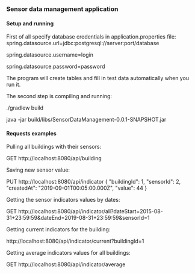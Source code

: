 ### Sensor data management application

#### Setup and running
First of all specify database credentials in application.properties file:
spring.datasource.url=jdbc:postgresql://server:port/database

spring.datasource.username=login

spring.datasource.password=password


The program will create tables and fill in test data automatically when you run it.

The second step is compiling and running:

./gradlew build

java -jar build/libs/SensorDataManagement-0.0.1-SNAPSHOT.jar

#### Requests examples
Pulling all buildings with their sensors:

GET http://localhost:8080/api/building

Saving new sensor value:

PUT http://localhost:8080/api/indicator
{
	"buildingId": 1,
	"sensorId": 2,
	"createdAt": "2019-09-01T00:05:00.000Z",
	"value": 44
}

Getting the sensor indicators values by dates:

GET http://localhost:8080/api/indicator/all?dateStart=2015-08-31+23:59:59&dateEnd=2019-08-31+23:59:59&sensorId=1

Getting current indicators for the building:

http://localhost:8080/api/indicator/current?buildingId=1

Getting average indicators values for all buildings:

GET http://localhost:8080/api/indicator/average
